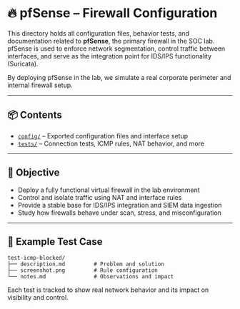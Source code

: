 # 🔥 pfSense – Firewall Configuration

This directory holds all configuration files, behavior tests, and documentation related to **pfSense**, the primary firewall in the SOC lab. pfSense is used to enforce network segmentation, control traffic between interfaces, and serve as the integration point for IDS/IPS functionality (Suricata).

By deploying pfSense in the lab, we simulate a real corporate perimeter and internal firewall setup.

---

## 📦 Contents

- [`config/`](./config/) – Exported configuration files and interface setup
- [`tests/`](./tests/) – Connection tests, ICMP rules, NAT behavior, and more

---

## 🎯 Objective

- Deploy a fully functional virtual firewall in the lab environment
- Control and isolate traffic using NAT and interface rules
- Provide a stable base for IDS/IPS integration and SIEM data ingestion
- Study how firewalls behave under scan, stress, and misconfiguration

---

## 🧪 Example Test Case

```
test-icmp-blocked/
├── description.md         # Problem and solution
├── screenshot.png         # Rule configuration
└── notes.md               # Observations and impact
```

Each test is tracked to show real network behavior and its impact on visibility and control.
